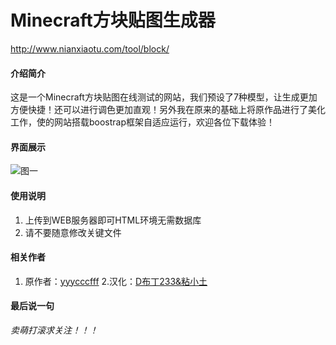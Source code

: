 # Minecraft方块贴图生成器
http://www.nianxiaotu.com/tool/block/

#### 介绍简介
这是一个Minecraft方块贴图在线测试的网站，我们预设了7种模型，让生成更加方便快捷！还可以进行调色更加直观！另外我在原来的基础上将原作品进行了美化工作，使的网站搭载boostrap框架自适应运行，欢迎各位下载体验！

#### 界面展示
![图一](https://images.gitee.com/uploads/images/2019/0629/093146_841c1a3e_2036891.png "1.PNG")

#### 使用说明

1. 上传到WEB服务器即可HTML环境无需数据库
2. 请不要随意修改关键文件

#### 相关作者

1. 原作者：[yyycccfff](http://www.mcbbs.net/forum.php?mod=viewthread&tid=273643&extra=page%3D1%26filter%3Dtypeid%26typeid%3D96)
2.汉化：[D布丁233&粘小土](http://www.nianxiaotu.com/)

#### 最后说一句
 _卖萌打滚求关注！！！_ 